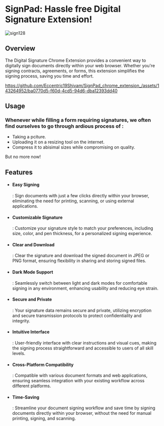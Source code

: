 <!-- Replace "Your Chrome Extension Name" and other placeholders with your actual content -->

# SignPad: Hassle free Digital Signature Extension!

![sign128](https://github.com/Eccentric19Shivam/SignPad_chrome_extension_/assets/143264952/dab664df-e96d-4b4e-9604-da20819f0dd3)

## Overview

The Digital Signature Chrome Extension provides a convenient way to digitally sign documents directly within your web browser. Whether you're signing contracts, agreements, or forms, this extension simplifies the signing process, saving you time and effort.


https://github.com/Eccentric19Shivam/SignPad_chrome_extension_/assets/143264952/ba0770d5-f60d-4cd5-94d6-dba12393dd40


## Usage

<h3>Whenever while filling a form requiring signatures, we often find ourselves to go through ardious process of :</h3>
<ul>
  <li>Taking a pciture.</li>
  <li>Uploading it on a resizing tool on the internet.</li>
  <li>Compress it to abisimal sizes while compromising on quality.</li>
</ul>
<p>But no more now!</p>

## Features
<ul>
<li><h4>Easy Signing</h4>: Sign documents with just a few clicks directly within your browser, eliminating the need for printing, scanning, or using external applications.</li>
<li><h4>Customizable Signature</h4>: Customize your signature style to match your preferences, including size, color, and pen thickness, for a personalized signing experience.</li>
<li><h4>Clear and Download</h4>: Clear the signature and download the signed document in JPEG or PNG format, ensuring flexibility in sharing and storing signed files.</li>
<li><h4>Dark Mode Support</h4>: Seamlessly switch between light and dark modes for comfortable signing in any environment, enhancing usability and reducing eye strain.</li>
<li><h4>Secure and Private</h4>: Your signature data remains secure and private, utilizing encryption and secure transmission protocols to protect confidentiality and integrity.</li>
<li><h4>Intuitive Interface</h4>: User-friendly interface with clear instructions and visual cues, making the signing process straightforward and accessible to users of all skill levels.</li>
<li><h4>Cross-Platform Compatibility</h4>: Compatible with various document formats and web applications, ensuring seamless integration with your existing workflow across different platforms.</li>
<li><h4>Time-Saving</h4>: Streamline your document signing workflow and save time by signing documents directly within your browser, without the need for manual printing, signing, and scanning.</li>
</ul>
